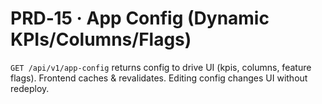# PRD‑15 · App Config (Dynamic KPIs/Columns/Flags)

`GET /api/v1/app-config` returns config to drive UI (kpis, columns, feature flags).
Frontend caches & revalidates. Editing config changes UI without redeploy.
